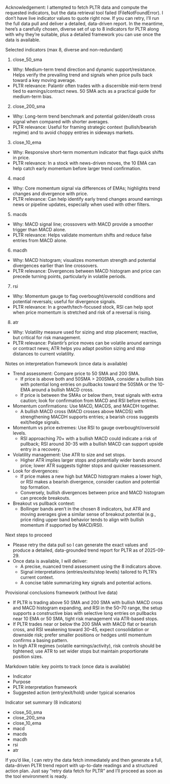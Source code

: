 Acknowledgement: I attempted to fetch PLTR data and compute the requested indicators, but the data retrieval tool failed (FileNotFoundError). I don’t have live indicator values to quote right now. If you can retry, I’ll run the full data pull and deliver a detailed, data-driven report. In the meantime, here’s a carefully chosen, diverse set of up to 8 indicators for PLTR along with why they’re suitable, plus a detailed framework you can use once the data is available.

Selected indicators (max 8, diverse and non-redundant)
1) close_50_sma
- Why: Medium-term trend direction and dynamic support/resistance. Helps verify the prevailing trend and signals when price pulls back toward a key moving average.
- PLTR relevance: Palantir often trades with a discernible mid-term trend tied to earnings/contract news. 50 SMA acts as a practical guide for medium-term bias.

2) close_200_sma
- Why: Long-term trend benchmark and potential golden/death cross signal when compared with shorter averages.
- PLTR relevance: Useful for framing strategic context (bullish/bearish regime) and to avoid choppy entries in sideways markets.

3) close_10_ema
- Why: Responsive short-term momentum indicator that flags quick shifts in price.
- PLTR relevance: In a stock with news-driven moves, the 10 EMA can help catch early momentum before larger trend confirmation.

4) macd
- Why: Core momentum signal via differences of EMAs; highlights trend changes and divergence with price.
- PLTR relevance: Can help identify early trend changes around earnings news or pipeline updates, especially when used with other filters.

5) macds
- Why: MACD signal line; crossovers with MACD provide a smoother trigger than MACD alone.
- PLTR relevance: Helps validate momentum shifts and reduce false entries from MACD alone.

6) macdh
- Why: MACD histogram; visualizes momentum strength and potential divergences earlier than line crossovers.
- PLTR relevance: Divergences between MACD histogram and price can precede turning points, particularly in volatile periods.

7) rsi
- Why: Momentum gauge to flag overbought/oversold conditions and potential reversals; useful for divergence signals.
- PLTR relevance: In a growth/tech-focused stock, RSI can help spot when price momentum is stretched and risk of a reversal is rising.

8) atr
- Why: Volatility measure used for sizing and stop placement; reactive, but critical for risk management.
- PLTR relevance: Palantir’s price moves can be volatile around earnings or contract news; ATR helps you adapt position sizing and stop distances to current volatility.

Notes on interpretation framework (once data is available)
- Trend assessment: Compare price to 50 SMA and 200 SMA.
  - If price is above both and 50SMA > 200SMA, consider a bullish bias with potential long entries on pullbacks toward the 50SMA or the 10-EMA around a bullish MACD cross.
  - If price is between the SMAs or below them, treat signals with extra caution; look for confirmation from MACD and RSI before entries.
- Momentum confirmations: Use MACD, MACDS, and MACDH together.
  - A bullish MACD cross (MACD crosses above MACDS) with strengthening MACDH supports entries; a bearish cross suggests exit/hedge signals.
- Momentum vs price extremes: Use RSI to gauge overbought/oversold levels.
  - RSI approaching 70+ with a bullish MACD could indicate a risk of pullback; RSI around 30-35 with a bullish MACD can support upside entry in a recovery.
- Volatility management: Use ATR to size and set stops.
  - Higher ATR implies larger stops and potentially wider bands around price; lower ATR suggests tighter stops and quicker reassessment.
- Look for divergences:
  - If price makes a new high but MACD histogram makes a lower high, or RSI makes a bearish divergence, consider caution and potential top formation.
  - Conversely, bullish divergences between price and MACD histogram can precede breakouts.
- Breakout vs pullback context:
  - Bollinger bands aren’t in the chosen 8 indicators, but ATR and moving averages give a similar sense of breakout potential (e.g., price riding upper band behavior tends to align with bullish momentum if supported by MACD/RSI).

Next steps to proceed
- Please retry the data pull so I can generate the exact values and produce a detailed, data-grounded trend report for PLTR as of 2025-09-29.
- Once data is available, I will deliver:
  - A precise, nuanced trend assessment using the 8 indicators above.
  - Signal interpretations (entries/exits/stop levels) tailored to PLTR’s current context.
  - A concise table summarizing key signals and potential actions.

Provisional conclusions framework (without live data)
- If PLTR is trading above 50 SMA and 200 SMA with bullish MACD cross and MACD histogram expanding, and RSI in the 50–70 range, the setup supports a constructive bias with selective long entries on pullbacks near 10 EMA or 50 SMA, tight risk management via ATR-based stops.
- If PLTR trades near or below the 200 SMA with MACD flat or bearish cross, and RSI weakening toward 30–45, expect consolidation or downside risk; prefer smaller positions or hedges until momentum confirms a basing pattern.
- In high ATR regimes (volatile earnings/activity), risk controls should be tightened; use ATR to set wider stops but maintain proportionate position sizes.

Markdown table: key points to track (once data is available)
- Indicator
- Purpose
- PLTR interpretation framework
- Suggested action (entry/exit/hold) under typical scenarios

Indicator set summary (8 indicators)
- close_50_sma
- close_200_sma
- close_10_ema
- macd
- macds
- macdh
- rsi
- atr

If you’d like, I can retry the data fetch immediately and then generate a full, data-driven PLTR trend report with up-to-date readings and a structured action plan. Just say “retry data fetch for PLTR” and I’ll proceed as soon as the tool environment is ready.